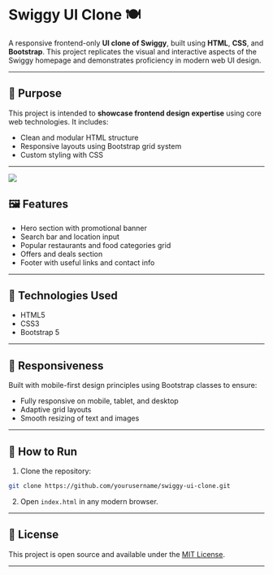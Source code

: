 
# Swiggy UI Clone 🍽️

A responsive frontend-only **UI clone of Swiggy**, built using **HTML**, **CSS**, and **Bootstrap**. This project replicates the visual and interactive aspects of the Swiggy homepage and demonstrates proficiency in modern web UI design.

---

## 🎯 Purpose

This project is intended to **showcase frontend design expertise** using core web technologies. It includes:
- Clean and modular HTML structure
- Responsive layouts using Bootstrap grid system
- Custom styling with CSS

---

<img src="../Downloads/swiggy.png" />

## 🖼️ Features

- Hero section with promotional banner
- Search bar and location input
- Popular restaurants and food categories grid
- Offers and deals section
- Footer with useful links and contact info

---

## 🧰 Technologies Used

- HTML5
- CSS3
- Bootstrap 5

---

## 📱 Responsiveness

Built with mobile-first design principles using Bootstrap classes to ensure:
- Fully responsive on mobile, tablet, and desktop
- Adaptive grid layouts
- Smooth resizing of text and images

---

## 🚀 How to Run

1. Clone the repository:
```bash
git clone https://github.com/yourusername/swiggy-ui-clone.git
```

2. Open `index.html` in any modern browser.

---

## 📄 License

This project is open source and available under the [MIT License](LICENSE).

---
